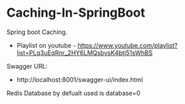 # Caching-In-SpringBoot
 Spring boot Caching.
 
 * Playlist on youtube - https://www.youtube.com/playlist?list=PLq3uEqRnr_2HY6LMQsbvsK4btj51sWhBS

 
 Swagger URL:
 * http://localhost:8001/swagger-ui/index.html
 
 
 Redis Database by defualt used is
 database=0